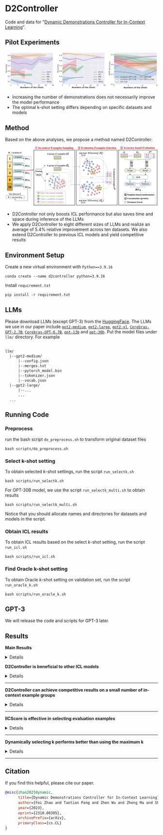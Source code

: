 # D2Controller

Code and data for "[Dynamic Demonstrations Controller for In-Context Learning](https://arxiv.org/abs/2310.00385)".

##  Pilot Experiments
<div align="center">
<img src="figs/pilot.jpg" width="700px">
</div>

- Increasing the number of demonstrations does not necessarily improve the model performance
- The optimal k-shot setting differs depending on specific datasets and models

##  Method

Based on the above analyses, we propose a method named D2Controller:

<div align="center">
<img src="figs/D2Controller.png" width="700px">
</div>

-  D2Controller not only boosts ICL performance but also saves time and space during inference of the LLMs
-  We apply D2Controller to eight different sizes of LLMs and realize an average of 5.4% relative improvement across ten datasets. We also extend D2Controller to previous ICL models and yield competitive results


## Environment Setup
Create a new virtual environment with `Python==3.9.16`
```
conda create --name d2controller python=3.9.16
```

Install `requirement.txt`
```
pip install -r requirement.txt
```

## LLMs

Please download LLMs (except GPT-3) from the [HuggingFace](https://huggingface.co/). The LLMs we use in our paper include [`gpt2-medium`](https://huggingface.co/gpt2-medium), [`gpt2-large`](https://huggingface.co/gpt2-large), [`gpt2-xl`](https://huggingface.co/gpt2-xl), [`Cerebras-GPT-2.7B`](https://huggingface.co/cerebras/Cerebras-GPT-2.7B), [`Cerebras-GPT-6.7B`](https://huggingface.co/cerebras/Cerebras-GPT-6.7B), [`opt-13b`](https://huggingface.co/facebook/opt-13b) and [`opt-30b`](https://huggingface.co/facebook/opt-30b). Put the model files under `llm/` directory. For example
```

llm/
  |--gpt2-medium/
      |--config.json
      |--merges.txt
      |--pytorch_model.bin
      |--tokenizer.json
      |--vocab.json
  |--gpt2-large/
      |--...
      ...
  ...
```
## Running Code
### Preprocess 
run the bash script `do_preprocess.sh` to transform original dataset files
```
bash scripts/do_preprocess.sh
```


### Select k-shot setting
To obtain selected $k$-shot settings, run the script `run_selectk.sh`
```
bash scripts/run_selectk.sh
```

For OPT-30B model, we use the script `run_selectk_multi.sh` to obtain results
```
bash scripts/run_selectk_multi.sh
```
Notice that you should allocate names and directories for datasets and models in the script.


### Obtain ICL results
To obtain ICL results based on the select $k$-shot setting, run the script `run_icl.sh`
```
bash scripts/run_icl.sh
```

### Find Oracle k-shot setting
To obtain Oracle $k$-shot setting on validation set, run the script `run_oracle_k.sh`
```
bash scripts/run_oracle_k.sh
```

## GPT-3
We will release the code and scripts for GPT-3 later.

## Results

**Main Results**
<details>

| **Model** | **Setting** |**SST-2** | **SST-5** | **DBPedia** | **MR** | **CR** | **MPQA** | **Subj** | **AGNews** | **RTE** | **CB** | **AVG** |
|-----------|---------|:---------:|:---------:|:----------:|:---------:|:---------:|:---------:|:----------:|:---------:|:---------:|:----------:|:---------:|
| GPT-2 0.3B | Default | 58.1&plusmn;13.1 | 24.1&plusmn;7.4 | 60.6&plusmn;7.2 | 54.2&plusmn;10.6 | 50.6&plusmn;0.4 | 59.6&plusmn;15.8 | 53.4&plusmn;5.3 | 48.7&plusmn;8.5 | 51.3&plusmn;1.7 | 48.6&plusmn;6.4 | 50.9 |
| GPT-2 0.3B | D2Controller | 58.1&plusmn;13.1 | 24.1&plusmn;7.4 | 60.6&plusmn;7.2 | 54.2&plusmn;10.6 | 50.6&plusmn;0.4 | 59.6&plusmn;15.8 | 53.4&plusmn;5.3 | 48.7&plusmn;8.5 | 51.3&plusmn;1.7 | 48.6&plusmn;6.4 | 50.9 |
| GPT-2 0.3B | Oracle | 58.1&plusmn;13.1 | 24.1&plusmn;7.4 | 60.6&plusmn;7.2 | 54.2&plusmn;10.6 | 50.6&plusmn;0.4 | 59.6&plusmn;15.8 | 53.4&plusmn;5.3 | 48.7&plusmn;8.5 | 51.3&plusmn;1.7 | 48.6&plusmn;6.4 | 50.9 |

</details>

**D2Controller is beneficial to other ICL models**
<details>
  
| **Model** | **GPT-2 0.3B** | **GPT-2 0.8B** | **GPT-2 1.5B** | **Cerebras-GPT 2.7B** | **Cerebras-GPT 6.7B** |
|-----------|:---------:|:---------:|:---------:|:----------:|:---------:|
| KATE |  66.7 | 69.4 | 67.7 | 71.6 | 77.6 |
| KATE+D2Controller | 68.8 | 70.5 | 69.4 | 74.7 | 77.9 |
| GlobalE | 59.5 | 67.7 | 69.8 | - | - |
| GlobalE+D2Controller |  61.5 | 68.7 | 71.6 | - | - |
| Contextual Calibration | 59.5 | 64.2 | 63.9 | 67.2 | 72.5 |
| Contextual Calibration+D2Controller | 60.8 | 66.6 | 65.4 | 68.7 | 73.5 |
| kNN Prompting | 74.8 | 76.0 | 77.3 | 77.8 | 79.0 |
| kNN Prompting+D2Controller | 75.8 | 77.1 | 78.2 | 78.1 | 79.7 |

</details>

---

**D2Controller can achieve competitive results on a small number of in-context example groups**
<details>

<div align="center">
<img src="figs/ICL.jpg" width="400px">
</div>

</details>

---

**IICScore is effective in selecting evaluation examples**
<details>

| **Model** | **GPT-2 0.3B** | **GPT-2 0.8B** | **GPT-2 1.5B** | **Cerebras-GPT 2.7B** | **Cerebras-GPT 6.7B** |
|-----------|:---------:|:---------:|:---------:|:----------:|:---------:|
| Random | 54.1 | 59.2 | 63.5 | 68.0 | 72.9 |
| D2Controller-ED | 54.4 | 59.2 | 64.0 | 67.1 | 72.6 |
| D2Controller-Cos | 54.9 | 59.3 | 62.2 | 68.3 | 72.4 |
| D2Controller |  54.5 | 62.4 | 66.9 | 69.3 | 74.0 |

</details>

---

**Dynamically selecting k performs better than using the maximum k**
<details>

| **Model** | **GPT-2 0.3B** | **GPT-2 0.8B** | **GPT-2 1.5B** | **Cerebras-GPT 2.7B** | **Cerebras-GPT 6.7B** |
|-----------|:---------:|:---------:|:---------:|:----------:|:---------:|
| kmax-shot setting | 54.1 | 58.7 | 66.0 | 65.4 | 73.0 |
| D2Controller | 54.5 | 62.4 | 66.9 | 69.3 | 74.0 |

</details>

---

## Citation
If you find this helpful, please cite our paper.

```bibtex
@misc{zhao2023dynamic,
      title={Dynamic Demonstrations Controller for In-Context Learning}, 
      author={Fei Zhao and Taotian Pang and Zhen Wu and Zheng Ma and Shujian Huang and Xinyu Dai},
      year={2023},
      eprint={2310.00385},
      archivePrefix={arXiv},
      primaryClass={cs.CL}
}
```
